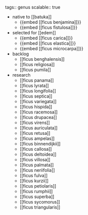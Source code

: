 tags:: genus
scalable:: true

- native to [[batuka]]
	- {{embed [[ficus benjamina]]}}
	- {{embed [[ficus fistulosa]]}}
- selected for [[edem]]
	- {{embed [[ficus carica]]}}
	- {{embed [[ficus elastica]]}}
	- {{embed [[ficus microcarpa]]}}
- backlog
	- [[ficus benghalensis]]
	- [[ficus religiosa]]
	- [[ficus pumila]]
- research
	- [[ficus panama]]
	- [[ficus lyrata]]
	- [[ficus longifolia]]
	- [[ficus septica]]
	- [[ficus variegata]]
	- [[ficus hispida]]
	- [[ficus racemosa]]
	- [[ficus drupacea]]
	- [[ficus virens]]
	- [[ficus auriculata]]
	- [[ficus retusa]]
	- [[ficus ampelas]]
	- [[ficus binnendijkii]]
	- [[ficus callosa]]
	- [[ficus deltoidea]]
	- [[ficus villosa]]
	- [[ficus palmata]]
	- [[ficus neriifolia]]
	- [[ficus fulva]]
	- [[ficus kurzii]]
	- [[ficus petiolaris]]
	- [[ficus rumphii]]
	- [[ficus superba]]
	- [[ficus sycomorus]]
	- [[ficus triangularis]]